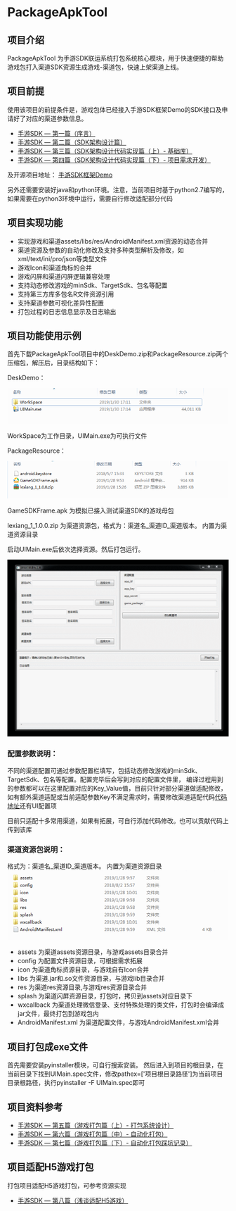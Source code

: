 # PackageApkTool

## 项目介绍
PackageApkTool 为手游SDK联运系统打包系统核心模块，用于快速便捷的帮助游戏包打入渠道SDK资源生成游戏-渠道包，快速上架渠道上线。


## 项目前提
使用该项目的前提条件是，游戏包体已经接入手游SDK框架Demo的SDK接口及申请好了对应的渠道参数信息。

* [手游SDK — 第一篇（序言）](https://www.jianshu.com/p/44e844ad7308)
* [手游SDK — 第二篇（SDK架构设计篇）](https://www.jianshu.com/p/0d27ee9f7f3a)
* [手游SDK — 第三篇（SDK架构设计代码实现篇（上）- 基础库）](https://www.jianshu.com/p/152fd3af1193)
* [手游SDK — 第四篇（SDK架构设计代码实现篇（下）- 项目需求开发）](https://www.jianshu.com/p/4d513b93dc3d)

及开源项目地址：
[手游SDK框架Demo](https://github.com/Bzaigege/GameSDKFrameDemo)

另外还需要安装好java和python环境。注意，当前项目时基于python2.7编写的，如果需要在python3环境中运行，需要自行修改适配部分代码

## 项目实现功能

* 实现游戏和渠道assets/libs/res/AndroidManifest.xml资源的动态合并
* 渠道资源及参数的自动化修改及支持多种类型解析及修改，如xml/text/ini/pro/json等类型文件
* 游戏Icon和渠道角标的合并
* 游戏闪屏和渠道闪屏逻辑兼容处理
* 支持动态修改游戏的minSdk、TargetSdk、包名等配置
* 支持第三方库多包名R文件资源引用
* 支持渠道参数可视化差异性配置
* 打包过程的日志信息显示及日志输出


## 项目功能使用示例

首先下载PackageApkTool项目中的DeskDemo.zip和PackageResource.zip两个压缩包，解压后，目录结构如下：

DeskDemo： 

![image text](https://github.com/Bzaigege/PackageApkTool/blob/master/git/DeskDemoDir.png)

WorkSpace为工作目录，UIMain.exe为可执行文件

PackageResource：

![image text](https://github.com/Bzaigege/PackageApkTool/blob/master/git/PackageResourceDir.png)

GameSDKFrame.apk 为模拟已接入测试渠道SDK的游戏母包

lexiang_1_1.0.0.zip 为渠道资源包，格式为：渠道名_渠道ID_渠道版本。 内置为渠道资源目录

启动UIMain.exe后依次选择资源。然后打包运行。

![image text](https://github.com/Bzaigege/PackageApkTool/blob/master/git/%E6%89%93%E5%8C%85.gif)

### 配置参数说明：

不同的渠道配置可通过参数配置栏填写，包括动态修改游戏的minSdk、TargetSdk、包名等配置。配置完毕后会写到对应的配置文件里，
编译过程用到的参数都可以在这里配置对应的Key_Value值，目前只针对部分渠道做适配修改，如有额外渠道适配或当前适配参数Key不满足需求时，需要修改渠道适配代码[代码地址](https://github.com/Bzaigege/PackageApkTool/tree/master/channel/special)还有UI配置项

目前只适配十多常用渠道，如果有拓展，可自行添加代码修改。也可以贡献代码上传到该库

### 渠道资源包说明：
格式为：渠道名_渠道ID_渠道版本。 内置为渠道资源目录 
![image text](https://github.com/Bzaigege/PackageApkTool/blob/master/git/channelresource.png)

* assets 为渠道assets资源目录，与游戏assets目录合并
* config 为配置文件资源目录，可根据需求拓展
* icon 为渠道角标资源目录，与游戏自有Icon合并
* libs 为渠道.jar和.so文件资源目录，与游戏lib目录合并
* res 为渠道res资源目录,与游戏res资源目录合并
* splash 为渠道闪屏资源目录，打包时，拷贝到assets对应目录下
* wxcallback 为渠道处理微信登录、支付特殊处理的类文件，打包时会编译成jar文件，最终打包到游戏包内
* AndroidManifest.xml 为渠道配置文件，与游戏AndroidManifest.xml合并

## 项目打包成exe文件
首先需要安装pyinstaller模块，可自行搜索安装。
然后进入到项目的根目录，在当前目录下找到UIMain.spec文件，修改pathex=['项目根目录路径']为当前项目目录根路径，执行pyinstaller -F UIMain.spec即可

## 项目资料参考

* [手游SDK — 第五篇（游戏打包篇（上）- 打包系统设计）](https://www.jianshu.com/p/e86e106304d3)
* [手游SDK — 第六篇（游戏打包篇（中）- 自动化打包）](https://www.jianshu.com/p/e75dceb6c7f2)
* [手游SDK — 第七篇（游戏打包篇（下）- 自动化打包踩坑记录）](https://www.jianshu.com/p/16f852b3aabb)


## 项目适配H5游戏打包

打包项目适配H5游戏打包，可参考资源实现
* [手游SDK — 第八篇（浅谈适配H5游戏）](https://www.jianshu.com/p/d2e7738b4efc)



